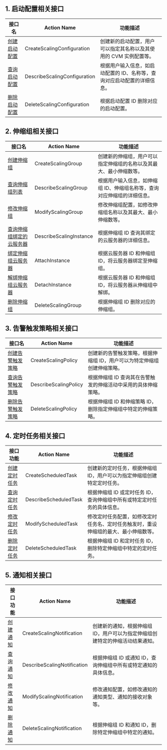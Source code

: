 
## 1. 启动配置相关接口

| 接口名 | Action Name | 功能描述 | 
|---------|---------|---------|
| [创建启动配置](/doc/api/372/创建启动配置)| CreateScalingConfiguration | 创建新的启动配置，用户可以指定其名称以及其使用的 CVM 实例配置等。 | 
| [查询启动配置](/doc/api/372/查询启动配置) | DescribeScalingConfiguration | 根据用户输入信息，如启动配置的 ID、名称等，查询对应启动配置的详细信息。|
| [删除启动配置](/doc/api/372/删除启动配置) | DeleteScalingConfiguration | 根据启动配置 ID 删除对应的启动配置。|

## 2. 伸缩组相关接口

| 接口名 | Action Name | 功能描述 |
|---------|---------|---------|
| [创建伸缩组](/doc/api/372/创建伸缩组) | CreateScalingGroup | 创建新的伸缩组，用户可以指定伸缩组的名称以及其最大、最小伸缩数等。 |
| [查询伸缩组列表](/doc/api/372/查询伸缩组列表) | DescribeScalingGroup | 根据用户输入信息，如伸缩组 ID、伸缩组名称等，查询对应伸缩组的详细信息。 |
| [修改伸缩组](/doc/api/372/修改伸缩组)| ModifyScalingGroup | 修改伸缩组配置，如修改伸缩组名称以及其最大、最小伸缩数等。|
| [查询伸缩组绑定的云服务器](/doc/api/372/查询伸缩组绑定的云服务器) | DescribeScalingInstance | 根据伸缩组 ID 查询其绑定的云服务器的详细信息。|
| [绑定伸缩组云服务器](/doc/api/372/绑定伸缩组云服务器) | AttachInstance |根据云服务器 ID 和伸缩组 ID，将云服务器绑定至伸缩组。| 
| [解绑伸缩组云服务器](/doc/api/372/解绑伸缩组云服务器)| DetachInstance |根据云服务器 ID 和伸缩组 ID，将云服务器从伸缩组中解绑。|
| [删除伸缩组](/doc/api/372/删除伸缩组) | DeleteScalingGroup | 根据伸缩组 ID 删除对应的伸缩组。 |

## 3. 告警触发策略相关接口

| 接口名 | Action Name | 功能描述 |
|---------|---------|---------|
| [创建告警触发策略](/doc/api/372/创建告警触发策略)| CreateScalingPolicy | 创建新的告警触发策略，根据伸缩组 ID，用户可以为特定伸缩组创建伸缩策略。|
| [查询告警触发策略](/doc/api/372/查询告警触发策略) | DescribeScalingPolicy | 根据伸缩组 ID 查询其在告警触发的伸缩活动中采用的具体伸缩策略。|
| [删除告警触发策略](/doc/api/372/删除告警触发策略)| DeleteScalingPolicy | 根据伸缩组 ID 和伸缩策略 ID，删除指定伸缩组中特定的伸缩策略。|

## 4. 定时任务相关接口

| 接口功能 | Action Name | 功能描述 |
|---------|---------|---------|
| [创建定时任务](/doc/api/372/创建定时任务) | CreateScheduledTask | 创建新的定时任务，根据伸缩组 ID，用户可以为指定伸缩组创建特定定时任务。|
| [查询定时任务](/doc/api/372/查询定时任务)  | DescribeScheduledTask| 根据伸缩组 ID 或定时任务 ID，查询伸缩组中所有或特定定时任务的具体信息。 |
| [修改定时任务](/doc/api/372/修改定时任务) | ModifyScheduledTask | 修改定时任务配置，如修改定时任务名、定时任务触发时，重设伸缩组的最大、最小伸缩数等。|
| [删除定时任务](/doc/api/372/删除定时任务) | DeleteScheduledTask | 根据伸缩组 ID 和定时任务 ID，删除特定伸缩组中特定的定时任务。|

## 5. 通知相关接口
| 接口功能 | Action Name | 功能描述 |
|---------|---------|---------|
| [创建通知](/doc/api/372/创建通知) | CreateScalingNotification | 创建新的通知，根据伸缩组 ID，用户可以为指定伸缩组创建特定的伸缩活动结果通知。|
| [查询通知](/doc/api/372/查询通知)  | DescribeScalingNotification| 根据伸缩组 ID 或通知 ID，查询伸缩组中所有或特定通知的具体信息。 |
| [修改通知](/doc/api/372/修改通知) | ModifyScalingNotification | 修改通知配置，如修改通知的通知类型、通知的接收对象等。|
| [删除通知](/doc/api/372/删除通知) | DeleteScalingNotification | 根据伸缩组 ID 和通知 ID，删除特定伸缩组中特定的通知。|
